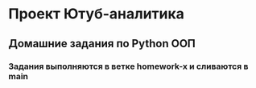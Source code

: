 # Проект Ютуб-аналитика

## Домашние задания по Python ООП

### Задания выполняются в ветке homework-x и сливаются в main

